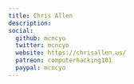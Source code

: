 ```yaml
---
title: Chris Allen
description: 
social:
  github: mcncyo
  twitter: mcncyo
  website: https://chrisallen.us/
  patreon: computerhacking101
  paypal: mcncyo
---
```

